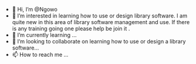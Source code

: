 - 👋 Hi, I’m @Ngowo
- 👀 I’m interested in learning how to use or design library software. I am quite new in this area of library software management and use. If there is any training going one please help be join it .
- 🌱 I’m currently learning ...
- 💞️ I’m looking to collaborate on learning how to use or design a library software...
- 📫 How to reach me ...

<!---
Ngowo/Ngowo is a ✨ special ✨ repository because its `README.md` (this file) appears on your GitHub profile.
You can click the Preview link to take a look at your changes.
--->

